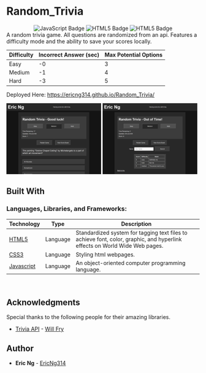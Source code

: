# Random_Trivia


<div align="center">
<img src="https://img.shields.io/badge/JavaScript-323330?style=flat&logo=javascript&logoColor=F7DF1E" alt="JavaScript Badge"/>
<img src="https://img.shields.io/badge/HTML5-E34F26?style=flat&logo=html5&logoColor=white" alt="HTML5 Badge"/>
<img src="https://img.shields.io/badge/CSS3-1572B6?style=flat&logo=css3&logoColor=white" alt="HTML5 Badge"/>
</div>
A random trivia game. All questions are randomized from an api. Features a difficulty mode and the ability to save your scores locally.

<br>

| Difficulty | Incorrect Answer (sec) | Max Potential Options |
| ----------- | ----- | -------- |
| Easy | -0 | 3 |
| Medium | -1 | 4 |
|Hard | -3 | 5 |


Deployed Here: https://ericng314.github.io/Random_Trivia/


<img src="./assets/images/site_IMG.png" width="49%">
<img src="./assets/images/site_IMG_2.png" width="49%">

<br>

## Built With

### **Languages, Libraries, and Frameworks:**

| Technology | Type | Description |
| ----------- | ----- | -------- |
| [HTML5](https://www.w3.org/TR/html/) | Language | Standardized system for tagging text files to achieve font, color, graphic, and hyperlink effects on World Wide Web pages. |
| [CSS3](https://developer.mozilla.org/en-US/docs/Web/CSS/CSS3) | Language | Styling html webpages. |
| [Javascript](https://www.javascript.com/) | Language | An object-oriented computer programming language. |

<br>

## Acknowledgments

Special thanks to the following people for their amazing libraries.

* [Trivia API](https://trivia.willfry.co.uk/) - [Will Fry](https://willfry.co.uk/)

## Author
* **Eric Ng** - [EricNg314](https://github.com/EricNg314)